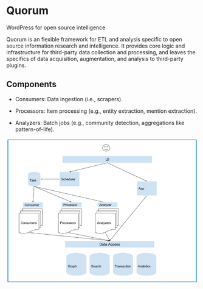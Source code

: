 # Quorum
WordPress for open source intelligence

Quorum is an flexible framework for ETL and analysis specific to open source
information research and intelligence. It provides core logic and
infrastructure for third-party data collection and processing, and leaves the
specifics of data acquisition, augmentation, and analysis to third-party
plugins. 

## Components
* Consumers: Data ingestion (i.e., scrapers).

* Processors: Item processing (e.g., entity extraction, mention extraction).

* Analyzers: Batch jobs (e.g., community detection, aggregations like pattern-of-life).

![Quorum](/docs/img/quorum.png)



